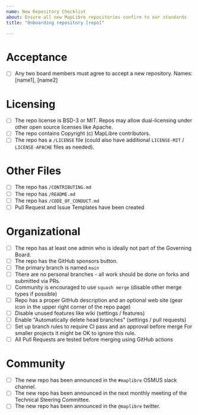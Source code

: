 ```yaml
---
name: New Repository Checklist
about: Ensure all new MapLibre repositories confirm to our standards
title: "Onboarding repository [repo]"

---
```


# Acceptance
- [ ] Any two board members must agree to accept a new repository. Names: [name1], [name2]

# Licensing
- [ ] The repo license is BSD-3 or MIT.  Repos may allow dual-licensing under other open source licenses like Apache.
- [ ] The repo contains Copyright (c) <year> MapLibre contributors.
- [ ] The repo has a `/LICENSE` file (could also have additional `LICENSE-MIT` / `LICENSE-APACHE` files as needed).

# Other Files
- [ ] The repo has `/CONTRIBUTING.md`
- [ ] The repo has `/README.md`
- [ ] The repo has `/CODE_OF_CONDUCT.md`
- [ ] Pull Request and Issue Templates have been created

# Organizational
- [ ] The repo has at least one admin who is ideally not part of the Governing Board.
- [ ] The repo has the GitHub sponsors button.
- [ ] The primary branch is named `main`
- [ ] There are no personal branches - all work should be done on forks and submitted via PRs.
- [ ] Community is encouraged to use `squash merge` (disable other merge types if possible)
- [ ] Repo has a proper GitHub description and an optional web site (gear icon in the upper right corner of the repo page)
- [ ] Disable unused features like wiki (settings / features)
- [ ] Enable "Automatically delete head branches" (settings / pull requests)
- [ ] Set up branch rules to require CI pass and an approval before merge
  For smaller projects it might be OK to ignore this rule.
- [ ] All Pull Requests are tested before merging using GitHub actions
  
# Community
- [ ] The new repo has been announced in the `#maplibre` OSMUS slack channel.
- [ ] The new repo has been announced in the next monthly meeting of the Technical Steering Committee.
- [ ] The new repo has been announced in the `@maplibre` twitter.
